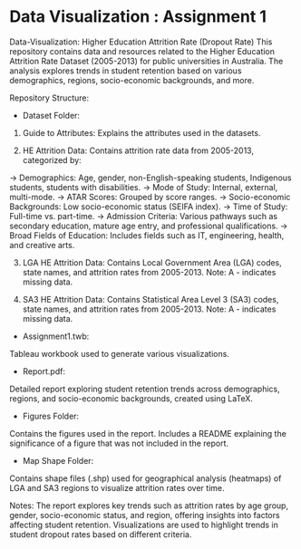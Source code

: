 # Data Visualization : Assignment 1  
Data-Visualization: Higher Education Attrition Rate (Dropout Rate)
This repository contains data and resources related to the Higher Education Attrition Rate Dataset (2005-2013) for public universities in Australia. The analysis explores trends in student retention based on various demographics, regions, socio-economic backgrounds, and more.

Repository Structure:
* Dataset Folder:

1) Guide to Attributes: Explains the attributes used in the datasets.

2) HE Attrition Data: Contains attrition rate data from 2005-2013, categorized by:

-> Demographics: Age, gender, non-English-speaking students, Indigenous students, students with disabilities.
-> Mode of Study: Internal, external, multi-mode.
-> ATAR Scores: Grouped by score ranges.
-> Socio-economic Backgrounds: Low socio-economic status (SEIFA index).
-> Time of Study: Full-time vs. part-time.
-> Admission Criteria: Various pathways such as secondary education, mature age entry, and professional qualifications.
-> Broad Fields of Education: Includes fields such as IT, engineering, health, and creative arts.

3) LGA HE Attrition Data: Contains Local Government Area (LGA) codes, state names, and attrition rates from 2005-2013. Note: A - indicates missing data.

4) SA3 HE Attrition Data: Contains Statistical Area Level 3 (SA3) codes, state names, and attrition rates from 2005-2013. Note: A - indicates missing data.

* Assignment1.twb:

Tableau workbook used to generate various visualizations.

* Report.pdf:

Detailed report exploring student retention trends across demographics, regions, and socio-economic backgrounds, created using LaTeX.

* Figures Folder:

Contains the figures used in the report.
Includes a README explaining the significance of a figure that was not included in the report.

* Map Shape Folder:

Contains shape files (.shp) used for geographical analysis (heatmaps) of LGA and SA3 regions to visualize attrition rates over time.


Notes:
The report explores key trends such as attrition rates by age group, gender, socio-economic status, and region, offering insights into factors affecting student retention.
Visualizations are used to highlight trends in student dropout rates based on different criteria.